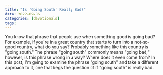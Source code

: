 ```yaml
---
title: "Is 'Going South' Really Bad?"
date: 2022-09-06
categories: [devotionals]
tags:
---
```

You know that phrase that people use when something good is going bad? For example, if you're in a great country that starts to turn into a not-so-good country, what do you say? Probably something like this country is "going south." The phrase "going south" commonly means "going bad;" however, is this phrase wrong in a way? Where does it even come from? In this post, I'm going to examine the phrase "going south" and take a different approach to it, one that begs the question of if "going south" is really bad.

